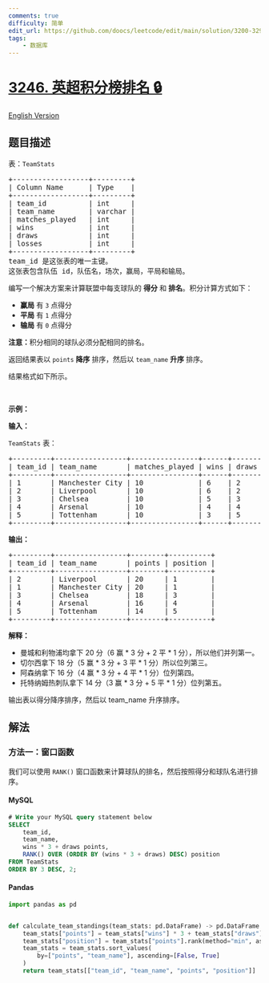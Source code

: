 ```yaml
---
comments: true
difficulty: 简单
edit_url: https://github.com/doocs/leetcode/edit/main/solution/3200-3299/3246.Premier%20League%20Table%20Ranking/README.md
tags:
    - 数据库
---
```


<!-- problem:start -->

# [3246. 英超积分榜排名 🔒](https://leetcode.cn/problems/premier-league-table-ranking)

[English Version](/solution/3200-3299/3246.Premier%20League%20Table%20Ranking/README_EN.md)

## 题目描述

<!-- description:start -->

<p>表：<code>TeamStats</code></p>

<pre>
+------------------+---------+
| Column Name      | Type    |
+------------------+---------+
| team_id          | int     |
| team_name        | varchar |
| matches_played   | int     |
| wins             | int     |
| draws            | int     |
| losses           | int     |
+------------------+---------+
team_id 是这张表的唯一主键。
这张表包含队伍 id，队伍名，场次，赢局，平局和输局。
</pre>

<p>编写一个解决方案来计算联盟中每支球队的 <strong>得分</strong> 和 <strong>排名</strong>。积分计算方式如下：</p>

<ul>
	<li><strong>赢局</strong> 有&nbsp;<code>3</code>&nbsp;点得分</li>
	<li><strong>平局</strong> 有&nbsp;<code>1</code>&nbsp;点得分</li>
	<li><strong>输局</strong> 有&nbsp;<code>0</code>&nbsp;点得分</li>
</ul>

<p><b>注意：</b>积分相同的球队必须分配相同的排名。</p>

<p>返回结果表以&nbsp;<code>points</code>&nbsp;<strong>降序</strong>&nbsp;排序，然后以&nbsp;<code>team_name</code> <strong>升序</strong>&nbsp;排序。</p>

<p>结果格式如下所示。</p>

<p>&nbsp;</p>

<p><strong class="example">示例：</strong></p>

<div class="example-block">
<p><strong>输入：</strong></p>

<p><code>TeamStats</code> 表：</p>

<pre class="example-io">
+---------+-----------------+----------------+------+-------+--------+
| team_id | team_name       | matches_played | wins | draws | losses |
+---------+-----------------+----------------+------+-------+--------+
| 1       | Manchester City | 10             | 6    | 2     | 2      |
| 2       | Liverpool       | 10             | 6    | 2     | 2      |
| 3       | Chelsea         | 10             | 5    | 3     | 2      |
| 4       | Arsenal         | 10             | 4    | 4     | 2      |
| 5       | Tottenham       | 10             | 3    | 5     | 2      |
+---------+-----------------+----------------+------+-------+--------+
</pre>

<p><strong>输出：</strong></p>

<pre class="example-io">
+---------+-----------------+--------+----------+
| team_id | team_name       | points | position |
+---------+-----------------+--------+----------+
| 2       | Liverpool       | 20     | 1        |
| 1       | Manchester City | 20     | 1        |
| 3       | Chelsea         | 18     | 3        |
| 4       | Arsenal         | 16     | 4        |
| 5       | Tottenham       | 14     | 5        |
+---------+-----------------+--------+----------+
</pre>

<p><strong>解释：</strong></p>

<ul>
	<li>曼城和利物浦均拿下 20 分（6 赢 * 3 分 + 2 平 * 1 分），所以他们并列第一。</li>
	<li>切尔西拿下&nbsp;18 分（5 赢 * 3 分 + 3 平 * 1 分）所以位列第三。</li>
	<li>阿森纳拿下 16 分（4 赢 * 3 分 + 4 平 * 1 分）位列第四。</li>
	<li>托特纳姆热刺队拿下 14 分（3 赢 * 3 分 + 5 平 * 1 分）位列第五。</li>
</ul>

<p>输出表以得分降序排序，然后以&nbsp;team_name 升序排序。</p>
</div>

<!-- description:end -->

## 解法

<!-- solution:start -->

### 方法一：窗口函数

我们可以使用 `RANK()` 窗口函数来计算球队的排名，然后按照得分和球队名进行排序。

<!-- tabs:start -->

#### MySQL

```sql
# Write your MySQL query statement below
SELECT
    team_id,
    team_name,
    wins * 3 + draws points,
    RANK() OVER (ORDER BY (wins * 3 + draws) DESC) position
FROM TeamStats
ORDER BY 3 DESC, 2;
```

#### Pandas

```python
import pandas as pd


def calculate_team_standings(team_stats: pd.DataFrame) -> pd.DataFrame:
    team_stats["points"] = team_stats["wins"] * 3 + team_stats["draws"]
    team_stats["position"] = team_stats["points"].rank(method="min", ascending=False)
    team_stats = team_stats.sort_values(
        by=["points", "team_name"], ascending=[False, True]
    )
    return team_stats[["team_id", "team_name", "points", "position"]]
```

<!-- tabs:end -->

<!-- solution:end -->

<!-- problem:end -->
